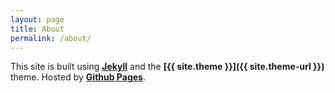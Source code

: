 ```yaml
---
layout: page
title: About
permalink: /about/
---
```


This site is built using **[Jekyll](https://jekyllrb.com)** and the **[{{ site.theme }}]({{ site.theme-url }})** theme.  Hosted by **[Github Pages](https://pages.github.com/)**.
